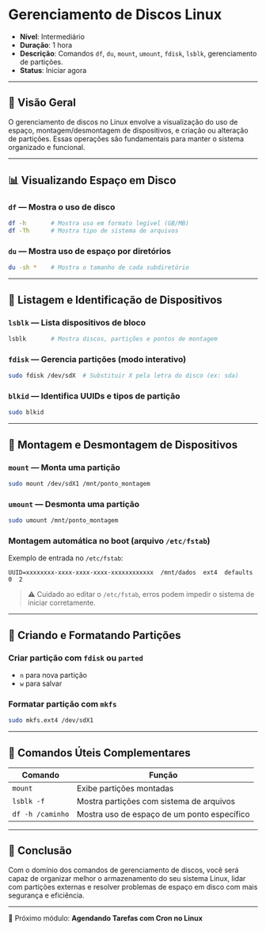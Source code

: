 # Gerenciamento de Discos Linux

* **Nível**: Intermediário
* **Duração**: 1 hora
* **Descrição**: Comandos `df`, `du`, `mount`, `umount`, `fdisk`, `lsblk`, gerenciamento de partições.
* **Status**: Iniciar agora

---

## 💽 Visão Geral

O gerenciamento de discos no Linux envolve a visualização do uso de espaço, montagem/desmontagem de dispositivos, e criação ou alteração de partições. Essas operações são fundamentais para manter o sistema organizado e funcional.

---

## 📊 Visualizando Espaço em Disco

### `df` — Mostra o uso de disco

```bash
df -h       # Mostra uso em formato legível (GB/MB)
df -Th      # Mostra tipo de sistema de arquivos
```

### `du` — Mostra uso de espaço por diretórios

```bash
du -sh *    # Mostra o tamanho de cada subdiretório
```

---

## 📌 Listagem e Identificação de Dispositivos

### `lsblk` — Lista dispositivos de bloco

```bash
lsblk       # Mostra discos, partições e pontos de montagem
```

### `fdisk` — Gerencia partições (modo interativo)

```bash
sudo fdisk /dev/sdX  # Substituir X pela letra do disco (ex: sda)
```

### `blkid` — Identifica UUIDs e tipos de partição

```bash
sudo blkid
```

---

## 🔗 Montagem e Desmontagem de Dispositivos

### `mount` — Monta uma partição

```bash
sudo mount /dev/sdX1 /mnt/ponto_montagem
```

### `umount` — Desmonta uma partição

```bash
sudo umount /mnt/ponto_montagem
```

### Montagem automática no boot (arquivo `/etc/fstab`)

Exemplo de entrada no `/etc/fstab`:

```
UUID=xxxxxxxx-xxxx-xxxx-xxxx-xxxxxxxxxxxx  /mnt/dados  ext4  defaults  0  2
```

> ⚠️ Cuidado ao editar o `/etc/fstab`, erros podem impedir o sistema de iniciar corretamente.

---

## 🔧 Criando e Formatando Partições

### Criar partição com `fdisk` ou `parted`

* `n` para nova partição
* `w` para salvar

### Formatar partição com `mkfs`

```bash
sudo mkfs.ext4 /dev/sdX1
```

---

## 📌 Comandos Úteis Complementares

| Comando          | Função                                      |
| ---------------- | ------------------------------------------- |
| `mount`          | Exibe partições montadas                    |
| `lsblk -f`       | Mostra partições com sistema de arquivos    |
| `df -h /caminho` | Mostra uso de espaço de um ponto específico |

---

## 🚀 Conclusão

Com o domínio dos comandos de gerenciamento de discos, você será capaz de organizar melhor o armazenamento do seu sistema Linux, lidar com partições externas e resolver problemas de espaço em disco com mais segurança e eficiência.

---

📌 Próximo módulo: **Agendando Tarefas com Cron no Linux**
